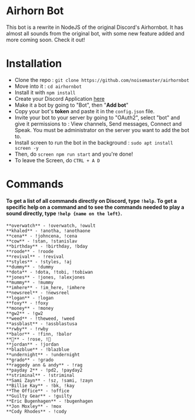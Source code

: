 # Airhorn Bot

This bot is a rewrite in NodeJS of the original Discord's Airhornbot. It has almost all sounds from the original bot, with some new feature added and more coming soon. Check it out!

# Installation
- Clone the repo : `git clone https://github.com/noisemaster/airhornbot`
- Move into it : `cd airhornbot`
- Install it with `npm install`
- Create your Discord Application [here](https://discordapp.com/developers/applications/)
- Make it a bot by going to "Bot", then "**Add bot**"
- Copy your bot's **token** and paste it in the `config.json` file.
- Invite your bot to your server by going to "OAuth2", select "bot" and give it permissions to : View channels, Send messages, Connect and Speak. You must be administrator on the server you want to add the bot to.
- Install screen to run the bot in the background : `sudo apt install screen -y`
- Then, do `screen npm run start` and you're done!
- To leave the Screen, do `CTRL + A D`

# Commands
#### To get a list of all commands directly on Discord, type `!help`.  To get a specific help on a command and to see the commands needed to play a sound directly, type `!help {name on the left}`.

```**airhorn** - !airhorn
**overwatch** - !overwatch, !owult
**khaled** - !anotha, !anothaone
**cena** - !johncena, !cena
**cow** - !stan, !stanislav
**birthday** - !birthday, !bday
**roode** - !roode
**revival** - !revival
**styles** - !styles, !aj
**dummy** - !dummy
**dota** - !dota, !tobi, !tobiwan
**jones** - !jones, !alexjones
**mummy** - !mummy
**imhere** - !im_here, !imhere
**newsreel** - !newsreel
**logan** - !logan
**foxy** - !foxy
**money** - !money
**gw2** - !gw2
**weed** - !theweed, !weed
**assblast** - !assblastusa
**rwby** - !rwby
**balor** - !finn, !balor
**🌹** - !rose, !🌹
**jordan** - !jordan
**blazblue** - !blazblue
**undernight** - !undernight
**grado** - !grado
**raggedy ann & andy** - !rag
**payday 2** - !pd2, !payday2
**striminal** - !striminal
**Sami Zayn** - !sz, !sami, !zayn
**Billie Kay** - !bk, !kay
**The Office** - !office
**Guilty Gear** - !guilty
**Eric Bugenhagen** - !bugenhagen
**Jon Moxley** - !mox
**Cody Rhodes** - !cody
```
